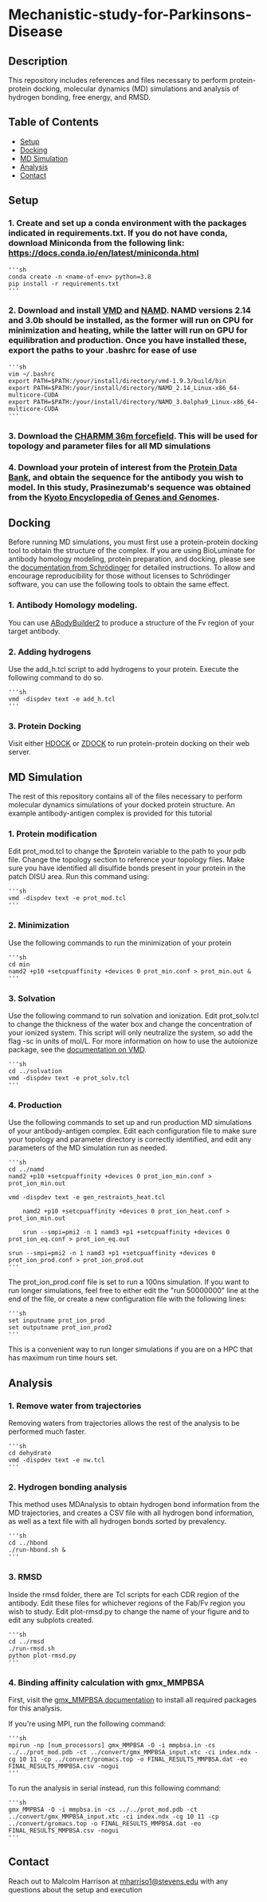 # Mechanistic-study-for-Parkinsons-Disease

## Description
This repository includes references and files necessary to perform protein-protein docking, molecular dynamics (MD) simulations and analysis of hydrogen bonding, free energy, and RMSD.


## Table of Contents
- [Setup](#setup)
- [Docking](#docking)
- [MD Simulation](#md-simulation)
- [Analysis](#analysis)
- [Contact](#contact)

## Setup

### 1.	Create and set up a conda environment with the packages indicated in requirements.txt. If you do not have conda, download Miniconda from the following link: https://docs.conda.io/en/latest/miniconda.html

	'''sh
	conda create -n <name-of-env> python=3.8
	pip install -r requirements.txt
	'''

### 2.	Download and install [VMD](https://www.ks.uiuc.edu/Development/Download/download.cgi?PackageName=VMD) and [NAMD](https://www.ks.uiuc.edu/Development/Download/download.cgi?PackageName=NAMD). NAMD versions 2.14 and 3.0b should be installed, as the former will run on CPU for minimization and heating, while the latter will run on GPU for equilibration and production. Once you have installed these, export the paths to your .bashrc for ease of use

	'''sh
	vim ~/.bashrc
	export PATH=$PATH:/your/install/directory/vmd-1.9.3/build/bin
	export PATH=$PATH:/your/install/directory/NAMD_2.14_Linux-x86_64-multicore-CUDA
	export PATH=$PATH:/your/install/directory/NAMD_3.0alpha9_Linux-x86_64-multicore-CUDA
	'''

### 3.	Download the [CHARMM 36m forcefield](http://mackerell.umaryland.edu/charmm_ff.shtml). This will be used for topology and parameter files for all MD simulations

### 4.	Download your protein of interest from the [Protein Data Bank](https://www.kegg.jp/), and obtain the sequence for the antibody you wish to model. In this study, Prasinezumab's sequence was obtained from the [Kyoto Encyclopedia of Genes and Genomes](https://www.kegg.jp/).

## Docking

Before running MD simulations, you must first use a protein-protein docking tool to obtain the structure of the complex. If you are using BioLuminate for antibody homology modeling, protein preparation, and docking, please see the [documentation from Schrödinger](https://learn.schrodinger.com/private/edu/release/current/Documentation/html/bioluminate/maestro-bioluminate-homepage.htm?tocpath=Biologics%20Drug%20Discovery%7CMaestro%20BioLuminate%7C_____0) for detailed instructions. To allow and encourage reproducibility for those without licenses to Schrödinger software, you can use the following tools to obtain the same effect. 

### 1. Antibody Homology modeling.

You can use [ABodyBuilder2](https://opig.stats.ox.ac.uk/webapps/sabdab-sabpred/sabpred/abodybuilder2/) to produce a structure of the Fv region of your target antibody.

### 2. Adding hydrogens

Use the add_h.tcl script to add hydrogens to your protein. Execute the following command to do so.

	'''sh
 	vmd -dispdev text -e add_h.tcl
 	'''

### 3. Protein Docking

Visit either [HDOCK](http://hdock.phys.hust.edu.cn/) or [ZDOCK](https://zdock.wenglab.org/) to run protein-protein docking on their web server. 

## MD Simulation

The rest of this repository contains all of the files necessary to perform molecular dynamics simulations of your docked protein structure. An example antibody-antigen complex is provided for this tutorial

### 1. Protein modification

Edit prot_mod.tcl to change the $protein variable to the path to your pdb file. Change the topology section to reference your topology files. Make sure you have identified all disulfide bonds present in your protein in the patch DISU area. Run this command using:

	'''sh
	vmd -dispdev text -e prot_mod.tcl
  	'''

### 2. Minimization

Use the following commands to run the minimization of your protein

	'''sh
	cd min
 	namd2 +p10 +setcpuaffinity +devices 0 prot_min.conf > prot_min.out &
 	'''

### 3. Solvation

Use the following command to run solvation and ionization. Edit prot_solv.tcl to change the thickness of the water box and change the concentration of your ionized system. This script will only neutralize the system, so add the flag -sc <salt concentration> in units of mol/L. For more information on how to use the autoionize package, see the [documentation on VMD](https://www.ks.uiuc.edu/Research/vmd/plugins/autoionize/).

	'''sh
 	cd ../solvation
	vmd -dispdev text -e prot_solv.tcl
 	'''

### 4. Production

Use the following commands to set up and run production MD simulations of your antibody-antigen complex. Edit each configuration file to make sure your topology and parameter directory is correctly identified, and edit any parameters of the MD simulation run as needed. 

	'''sh
 	cd ../namd
  	namd2 +p10 +setcpuaffinity +devices 0 prot_ion_min.conf > prot_ion_min.out

   	vmd -dispdev text -e gen_restraints_heat.tcl

    	namd2 +p10 +setcpuaffinity +devices 0 prot_ion_heat.conf > prot_ion_min.out

     	srun --smpi=pmi2 -n 1 namd3 +p1 +setcpuaffinity +devices 0 prot_ion_eq.conf > prot_ion_eq.out

	srun --smpi=pmi2 -n 1 namd3 +p1 +setcpuaffinity +devices 0 prot_ion_prod.conf > prot_ion_prod.out
  	'''

The prot_ion_prod.conf file is set to run a 100ns simulation. If you want to run longer simulations, feel free to either edit the "run 50000000" line at the end of the file, or create a new configuration file with the following lines:

	'''sh
	set inputname prot_ion_prod
 	set outputname prot_ion_prod2
 	'''

This is a convenient way to run longer simulations if you are on a HPC that has maximum run time hours set.

## Analysis

### 1. Remove water from trajectories

Removing waters from trajectories allows the rest of the analysis to be performed much faster. 

	'''sh
	cd dehydrate
 	vmd -dispdev text -e nw.tcl
 	'''
### 2. Hydrogen bonding analysis

This method uses MDAnalysis to obtain hydrogen bond information from the MD trajectories, and creates a CSV file with all hydrogen bond information, as well as a text file with all hydrogen bonds sorted by prevalency. 

	'''sh
	cd ../hbond
 	./run-hbond.sh &
 	'''
### 3. RMSD

Inside the rmsd folder, there are Tcl scripts for each CDR region of the antibody. Edit these files for whichever regions of the Fab/Fv region you wish to study. Edit plot-rmsd.py to change the name of your figure and to edit any subplots created. 

	'''sh
	cd ../rmsd
 	./run-rmsd.sh
  	python plot-rmsd.py
 	'''
### 4. Binding affinity calculation with gmx_MMPBSA

First, visit the [gmx_MMPBSA documentation](https://valdes-tresanco-ms.github.io/gmx_MMPBSA/dev/) to install all required packages for this analysis.

If you're using MPI, run the following command:
	
 	'''sh
	mpirun -np [num_processors] gmx_MMPBSA -O -i mmpbsa.in -cs ../../prot_mod.pdb -ct ../convert/gmx_MMPBSA_input.xtc -ci index.ndx -cg 10 11 -cp ../convert/gromacs.top -o FINAL_RESULTS_MMPBSA.dat -eo FINAL_RESULTS_MMPBSA.csv -nogui
 	'''
To run the analysis in serial instead, run this following command:

	'''sh
	gmx_MMPBSA -O -i mmpbsa.in -cs ../../prot_mod.pdb -ct ../convert/gmx_MMPBSA_input.xtc -ci index.ndx -cg 10 11 -cp ../convert/gromacs.top -o FINAL_RESULTS_MMPBSA.dat -eo FINAL_RESULTS_MMPBSA.csv -nogui
	'''

## Contact

Reach out to Malcolm Harrison at mharriso1@stevens.edu with any questions about the setup and execution
